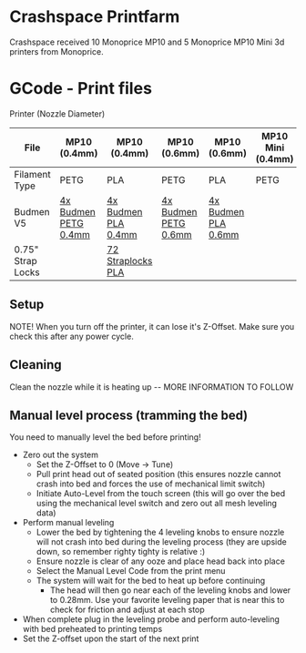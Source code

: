# Crashspace Printfarm 

Crashspace received 10 Monoprice MP10 and 5 Monoprice MP10 Mini 3d printers from Monoprice. 


# GCode - Print files
Printer (Nozzle Diameter)

File         | MP10 (0.4mm)| MP10   (0.4mm)| MP10  (0.6mm)| MP10 (0.6mm)         |  MP10 Mini  (0.4mm)      |  MP10 Mini  (0.4mm)     | MP10 Mini  (0.6mm)   | MP10 Mini (0.6mm)     |
------------ | ---------- | -----------| -----------| ---------- | ------------- | ------------- | --------- | ---------   |
Filament Type| PETG       | PLA        | PETG       | PLA        | PETG          | PLA           | PETG      | PLA         | 
Budmen V5    | [4x Budmen PETG 0.4mm](https://github.com/CRASHSpace/COVID-19-3dprints/raw/master/printfarm/MP10/0.4%20Nozzle/PETG/PETG_04_4XshieldV5_MP10.gcode) | [4x Budmen PLA 0.4mm](https://github.com/CRASHSpace/COVID-19-3dprints/raw/master/printfarm/MP10/0.4%20Nozzle/PLA/PLA_04_100_4XshieldV5_MP10_r0421.gcode) |  [4x Budmen PETG 0.6mm](https://github.com/CRASHSpace/COVID-19-3dprints/raw/master/printfarm/MP10/0.6%20Nozzle/PETG/PETG_06_4XshieldV5_MP10.gcode) | [4x Budmen PLA 0.6mm](https://github.com/CRASHSpace/COVID-19-3dprints/raw/master/printfarm/MP10/0.6%20Nozzle/PLA/MP10_4X_shieldV5_0.6_Test.gcode) |  | [2x Budmen PLA 0.4mm](https://github.com/CRASHSpace/COVID-19-3dprints/raw/master/printfarm/MP10_Mini/0.4%20Nozzle/PLA/PLA_04_108_shieldV5_r042120.gcode)   
0.75" Strap Locks | |[72 Straplocks PLA](https://github.com/CRASHSpace/COVID-19-3dprints/raw/master/printfarm/MP10/0.4%20Nozzle/PLA/PLA_04_72Xstrap_lock_MP10.gcode) | | | |[42x Straplocks PLA](https://github.com/CRASHSpace/COVID-19-3dprints/raw/master/printfarm/MP10/0.4%20Nozzle/PLA/PLA_04_42X_straplock_mini.gcode)

## Setup
NOTE! When you turn off the printer, it can lose it's Z-Offset. Make sure you check this after any power cycle.

## Cleaning
Clean the nozzle while it is heating up -- MORE INFORMATION TO FOLLOW

## Manual level process (tramming the bed)
You need to manually level the bed before printing!
- Zero out the system
  - Set the Z-Offset to 0 (Move -> Tune)
  - Pull print head out of seated position (this ensures nozzle cannot crash into bed and forces the use of mechanical limit switch)
  - Initiate Auto-Level from the touch screen (this will go over the bed using the mechanical level switch and zero out all mesh leveling data)
- Perform manual leveling
  - Lower the bed by tightening the 4 leveling knobs to ensure nozzle will not crash into bed during the leveling process (they are upside down, so remember righty tighty is relative :)
  - Ensure nozzle is clear of any ooze and place head back into place
  - Select the Manual Level Code from the print menu
  - The system will wait for the bed to heat up before continuing
    - The head will then go near each of the leveling knobs and lower to 0.28mm. Use your favorite leveling paper that is near this to check for friction and adjust at each stop
- When complete plug in the leveling probe and perform auto-leveling with bed preheated to printing temps
- Set the Z-offset upon the start of the next print


